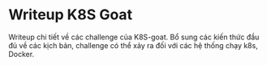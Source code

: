 # Writeup K8S Goat

Writeup chi tiết về các challenge của K8S-goat. Bổ sung các kiến thức đầu đủ về các kịch bản, challenge có thể xảy ra đối với các hệ thống chạy k8s, Docker.
